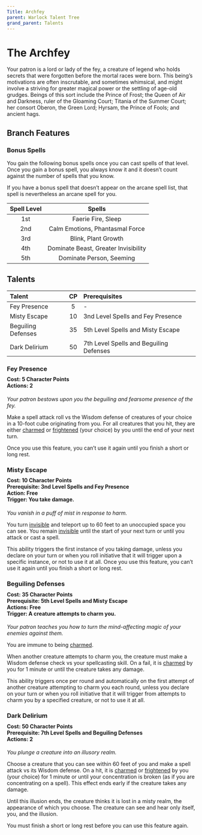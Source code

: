 ```yaml
---
Title: Archfey
parent: Warlock Talent Tree
grand_parent: Talents
---
```

 
# The Archfey
Your patron is a lord or lady of the fey, a creature of legend who holds secrets that were forgotten before the mortal races were born. This being’s motivations are often inscrutable, and sometimes whimsical, and might involve a striving for greater magical power or the settling of age-old grudges. Beings of this sort include the Prince of Frost; the Queen of Air and Darkness, ruler of the Gloaming Court; Titania of the Summer Court; her consort Oberon, the Green Lord; Hyrsam, the Prince of Fools; and ancient hags.

## Branch Features

### Bonus Spells
You gain the following bonus spells once you can cast spells of that level. Once you gain a bonus spell, you always know it and it doesn’t count against the number of spells that you know.

If you have a bonus spell that doesn’t appear on the arcane spell list, that spell is nevertheless an arcane spell for you.

| Spell Level | Spells |
|:-----------:|:------:|
| 1st | Faerie Fire, Sleep |
| 2nd | Calm Emotions, Phantasmal Force |
| 3rd | Blink, Plant Growth |
| 4th | Dominate Beast, Greater Invisibility |
| 5th | Dominate Person, Seeming |

## Talents
 
| Talent | CP | Prerequisites |
|:-------|:--:|:--------------|
| Fey Presence       | 5  | - |
| Misty Escape       | 10 | 3nd Level Spells and Fey Presence |
| Beguiling Defenses | 35 | 5th Level Spells and Misty Escape |
| Dark Delirium      | 50 | 7th Level Spells and Beguiling Defenses |

###  Fey Presence

<div style="margin-top:-10px;"></div>
 
#### **Cost:** 5 Character Points<br>**Actions:** 2
*Your patron bestows upon you the beguiling and fearsome presence of the fey.*

Make a spell attack roll vs the Wisdom defense of creatures of your choice in a 10-foot cube originating from you. For all creatures that you hit, they are either [charmed]() or [frightened]() (your choice) by you until the end of your next turn.

Once you use this feature, you can’t use it again until you finish a short or long rest.

### Misty Escape

<div style="margin-top:-10px;"></div>

#### **Cost:** 10 Character Points<br>**Prerequisite:** 3nd Level Spells and Fey Presence<br>**Action:** Free<br>**Trigger:** You take damage.
*You vanish in a puff of mist in response to harm.*

You turn [invisible]() and teleport up to 60 feet to an unoccupied space you can see. You remain [invisible]() until the start of your next turn or until you attack or cast a spell.

This ability triggers the first instance of you taking damage, unless you declare on your turn or when you roll initiative that it will trigger upon a specific instance, or not to use it at all. Once you use this feature, you can’t use it again until you finish a short or long rest.

###  Beguiling Defenses
 
<div style="margin-top:-10px;"></div>

#### **Cost:** 35 Character Points<br>**Prerequisite:** 5th Level Spells and Misty Escape<br>**Actions:** Free<br>**Trigger:** A creature attempts to charm you.
*Your patron teaches you how to turn the mind-affecting magic of your enemies against them.*

You are immune to being [charmed]().

When another creature attempts to charm you, the creature must make a Wisdom defense check vs your spellcasting skill. On a fail, it is [charmed]() by you for 1 minute or until the creature takes any damage.

This ability triggers once per round and automatically on the first attempt of another creature attempting to charm you each round, unless you declare on your turn or when you roll initiative that it will trigger from attempts to charm you by a specified creature, or not to use it at all.


### Dark Delirium

<div style="margin-top:-10px;"></div>
 
#### **Cost:** 50 Character Points<br>**Prerequisite:** 7th Level Spells and Beguiling Defenses<br>**Actions:** 2
*You plunge a creature into an illusory realm.*

Choose a creature that you can see within 60 feet of you and make a spell attack vs its Wisdom defense. On a hit, it is [charmed]() or [frightened]() by you (your choice) for 1 minute or until your concentration is broken (as if you are concentrating on a spell). This effect ends early if the creature takes any damage.

Until this illusion ends, the creature thinks it is lost in a misty realm, the appearance of which you choose. The creature can see and hear only itself, you, and the illusion.

You must finish a short or long rest before you can use this feature again.
